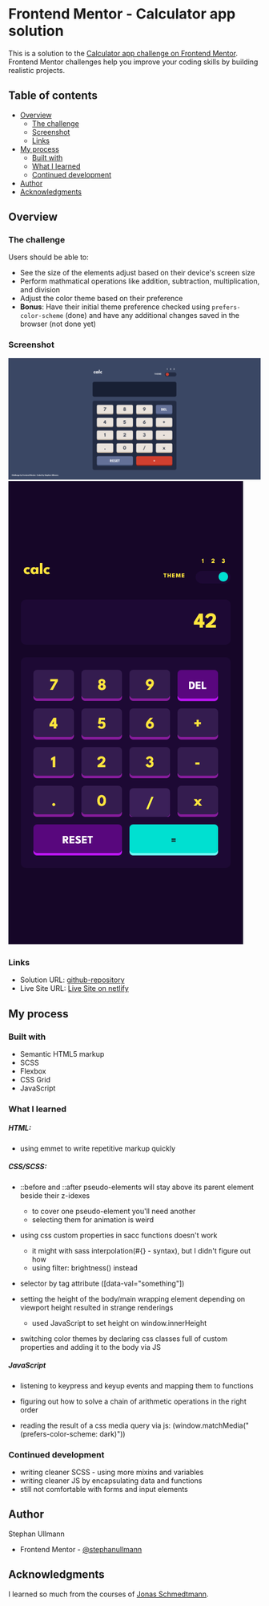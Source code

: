 # Frontend Mentor - Calculator app solution

This is a solution to the [Calculator app challenge on Frontend Mentor](https://www.frontendmentor.io/challenges/calculator-app-9lteq5N29). Frontend Mentor challenges help you improve your coding skills by building realistic projects.

## Table of contents

- [Overview](#overview)
  - [The challenge](#the-challenge)
  - [Screenshot](#screenshot)
  - [Links](#links)
- [My process](#my-process)
  - [Built with](#built-with)
  - [What I learned](#what-i-learned)
  - [Continued development](#continued-development)
- [Author](#author)
- [Acknowledgments](#acknowledgments)

## Overview

### The challenge

Users should be able to:

- See the size of the elements adjust based on their device's screen size
- Perform mathmatical operations like addition, subtraction, multiplication, and division
- Adjust the color theme based on their preference
- **Bonus**: Have their initial theme preference checked using `prefers-color-scheme` (done) and have any additional changes saved in the browser (not done yet)

### Screenshot

![Desktop Version - Theme 1](./Desktop-Theme-1.png)
![Mobile Version - Theme 3](./Mobile-Theme-3.png)

### Links

- Solution URL: [github-repository](https://github.com/StephanUllmann/calculator-app)
- Live Site URL: [Live Site on netlify](https://animated-basbousa-2e3294.netlify.app/)

## My process

### Built with

- Semantic HTML5 markup
- SCSS
- Flexbox
- CSS Grid
- JavaScript

### What I learned

##### HTML:

- using emmet to write repetitive markup quickly

##### CSS/SCSS:

- ::before and ::after pseudo-elements will stay above its parent element beside their z-idexes

  - to cover one pseudo-element you'll need another
  - selecting them for animation is weird

- using css custom properties in sacc functions doesn't work

  - it might with sass interpolation(#{} - syntax), but I didn't figure out how
  - using filter: brightness() instead

- selector by tag attribute (\[data-val="something"\])

- setting the height of the body/main wrapping element depending on viewport height resulted in strange renderings

  - used JavaScript to set height on window.innerHeight

- switching color themes by declaring css classes full of custom properties and adding it to the body via JS

##### JavaScript

- listening to keypress and keyup events and mapping them to functions

- figuring out how to solve a chain of arithmetic operations in the right order

- reading the result of a css media query via js:
  (window.matchMedia("(prefers-color-scheme: dark)"))

### Continued development

- writing cleaner SCSS - using more mixins and variables
- writing cleaner JS by encapsulating data and functions
- still not comfortable with forms and input elements

## Author

Stephan Ullmann

- Frontend Mentor - [@stephanullmann](https://www.frontendmentor.io/profile/StephanUllmann)

## Acknowledgments

I learned so much from the courses of [Jonas Schmedtmann](https://codingheroes.io/).
